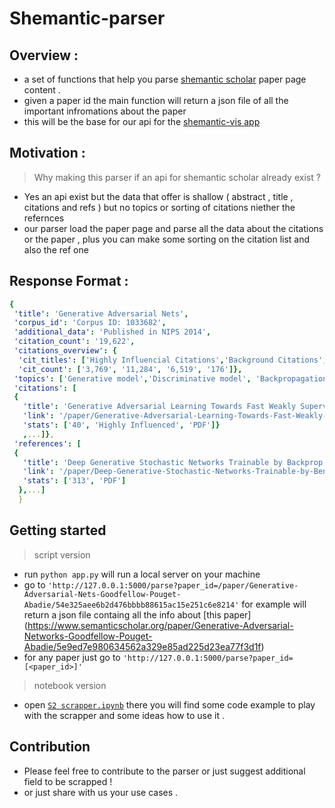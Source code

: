 # Shemantic-parser

## Overview :

- a set of functions that help you parse [shemantic scholar](https://www.semanticscholar.org/paper/DAG-GNN%3A-DAG-Structure-Learning-with-Graph-Neural-Yu-Chen/1d6b8803f6f6b188802275210eb5d7839644a8b5) paper page content .
- given a paper id the main function will return a json file of all the important infromations about the paper
- this will be the base for our api for the [shemantic-vis app](https://github.com/AnasAito/Shemantic-vis##)

## Motivation :

> Why making this parser if an api for shemantic scholar already exist ?

- Yes an api exist but the data that offer is shallow ( abstract , title , citations and refs )
  but no topics or sorting of citations niether the refernces
- our parser load the paper page and parse all the data about the citations or the paper , plus you can make some sorting on the citation list and also the ref one

## Response Format :

```yaml
{
 'title': 'Generative Adversarial Nets',
 'corpus_id': 'Corpus ID: 1033682',
 'additional_data': 'Published in NIPS 2014',
 'citation_count': '19,622',
 'citations_overview': {
  'cit_titles': ['Highly Influencial Citations','Background Citations',' Methods Citations', ' Results Citations'],
  'cit_count': ['3,769', '11,284', '6,519', '176']},
 'topics': ['Generative model','Discriminative model', 'Backpropagation', 'Minimax',..],
 'citations': [
 {
   'title': 'Generative Adversarial Learning Towards Fast Weakly Supervised Detection',
   'link': '/paper/Generative-Adversarial-Learning-Towards-Fast-Weakly-Shen-Ji/862b9feff7c5f40736d83bbf10abe32c2702c490',
   'stats': ['40', 'Highly Influenced', 'PDF']}
   ,...]},
 'references': [
 {
   'title': 'Deep Generative Stochastic Networks Trainable by Backprop',
   'link': '/paper/Deep-Generative-Stochastic-Networks-Trainable-by-Bengio-Thibodeau-Laufer/5ffa8bf1bf3e39227be28de4ff6915d3b21eb52d',
   'stats': ['313', 'PDF']
  },...]
  }
```

## Getting started

> script version

- run `python app.py` will run a local server on your machine
- go to `'http://127.0.0.1:5000/parse?paper_id=/paper/Generative-Adversarial-Nets-Goodfellow-Pouget-Abadie/54e325aee6b2d476bbbb88615ac15e251c6e8214'` for example will return a json file containg all the info about [this paper] (https://www.semanticscholar.org/paper/Generative-Adversarial-Networks-Goodfellow-Pouget-Abadie/5e9ed7e980634562a329e85ad225d23ea77f3d1f)
- for any paper just go to `'http://127.0.0.1:5000/parse?paper_id=[<paper_id>]'`

> notebook version

- open [`S2 scrapper.ipynb`](https://github.com/AnasAito/Semantic-parser/blob/main/S2%20scrapper.ipynb) there you will find some code example to play with the scrapper and some ideas how to use it .

## Contribution

- Please feel free to contribute to the parser or just suggest additional field to be scrapped !
- or just share with us your use cases .
